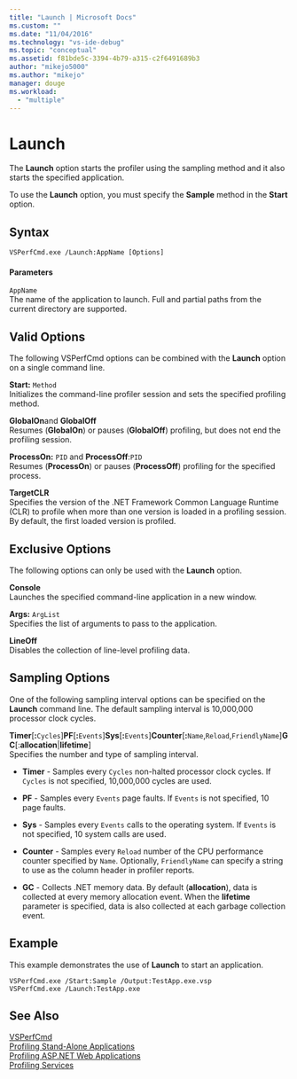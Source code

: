 ```yaml
---
title: "Launch | Microsoft Docs"
ms.custom: ""
ms.date: "11/04/2016"
ms.technology: "vs-ide-debug"
ms.topic: "conceptual"
ms.assetid: f81bde5c-3394-4b79-a315-c2f6491689b3
author: "mikejo5000"
ms.author: "mikejo"
manager: douge
ms.workload: 
  - "multiple"
---
```

# Launch
The **Launch** option starts the profiler using the sampling method and it also starts the specified application.  
  
 To use the **Launch** option, you must specify the **Sample** method in the **Start** option.  
  
## Syntax  
  
```  
VSPerfCmd.exe /Launch:AppName [Options]  
```  
  
#### Parameters  
 `AppName`  
 The name of the application to launch. Full and partial paths from the current directory are supported.  
  
## Valid Options  
 The following VSPerfCmd options can be combined with the **Launch** option on a single command line.  
  
 **Start:** `Method`  
 Initializes the command-line profiler session and sets the specified profiling method.  
  
 **GlobalOn**and **GlobalOff**  
 Resumes (**GlobalOn**) or pauses (**GlobalOff**) profiling, but does not end the profiling session.  
  
 **ProcessOn:** `PID` and **ProcessOff**:`PID`  
 Resumes (**ProcessOn**) or pauses (**ProcessOff**) profiling for the specified process.  
  
 **TargetCLR**  
 Specifies the version of the .NET Framework Common Language Runtime (CLR) to profile when more than one version is loaded in a profiling session. By default, the first loaded version is profiled.  
  
## Exclusive Options  
 The following options can only be used with the **Launch** option.  
  
 **Console**  
 Launches the specified command-line application in a new window.  
  
 **Args:** `ArgList`  
 Specifies the list of arguments to pass to the application.  
  
 **LineOff**  
 Disables the collection of line-level profiling data.  
  
## Sampling Options  
 One of the following sampling interval options can be specified on the **Launch** command line. The default sampling interval is 10,000,000 processor clock cycles.  
  
 **Timer**[**:**`Cycles`]**PF**[**:**`Events`]**Sys**[**:**`Events`]**Counter**[**:**`Name`,`Reload`,`FriendlyName`]**GC**[:**allocation**&#124;**lifetime**]  
 Specifies the number and type of sampling interval.  
  
-   **Timer** - Samples every `Cycles` non-halted processor clock cycles. If `Cycles` is not specified, 10,000,000 cycles are used.  
  
-   **PF** - Samples every `Events` page faults. If `Events` is not specified, 10 page faults.  
  
-   **Sys** - Samples every `Events` calls to the operating system. If `Events` is not specified, 10 system calls are used.  
  
-   **Counter** - Samples every `Reload` number of the CPU performance counter specified by `Name`. Optionally, `FriendlyName` can specify a string to use as the column header in profiler reports.  
  
-   **GC** - Collects .NET memory data. By default (**allocation**), data is collected at every memory allocation event. When the **lifetime** parameter is specified, data is also collected at each garbage collection event.  
  
## Example  
 This example demonstrates the use of **Launch** to start an application.  
  
```  
VSPerfCmd.exe /Start:Sample /Output:TestApp.exe.vsp  
VSPerfCmd.exe /Launch:TestApp.exe  
```  
  
## See Also  
 [VSPerfCmd](../profiling/vsperfcmd.md)   
 [Profiling Stand-Alone Applications](../profiling/command-line-profiling-of-stand-alone-applications.md)   
 [Profiling ASP.NET Web Applications](../profiling/command-line-profiling-of-aspnet-web-applications.md)   
 [Profiling Services](../profiling/command-line-profiling-of-services.md)